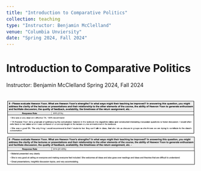 ```yaml
---
title: "Introduction to Comparative Politics"
collection: teaching
type: "Instructor: Benjamin McClelland"
venue: "Columbia Unviersity"
date: "Spring 2024, Fall 2024"
---
```


Introduction to Comparative Politics
======
Instructor: Benjamin McClelland 
Spring 2024, Fall 2024

<br/><img src='/images/cp_fall24.png'>
<br/><img src='/images/cp_spring24.png'>